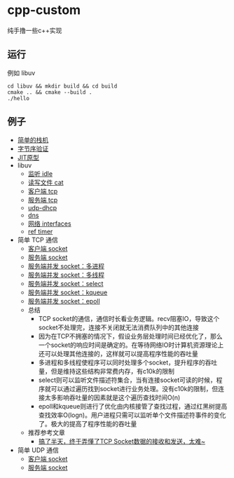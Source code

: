 # cpp-custom
纯手撸一些c++实现

## 运行
例如 libuv
```shell
cd libuv && mkdir build && cd build
cmake .. && cmake --build .
./hello
```

## 例子
- [简单的栈机](./virtual-stack-machine.cpp)
- [字节序验证](./endianness.cpp)
- [JIT原型](./jit-proto.cpp)
- libuv
    - [监听 idle](./libuv/idle.cpp)
    - [读写文件 cat](./libuv/fscat.cpp)
    - [客户端 tcp](./libuv/tcp-echo-client.cpp)
    - [服务端 tcp](./libuv/tcp-echo-server.cpp)
    - [udp-dhcp](./libuv/udp-dhcp.cpp)
    - [dns](./libuv/dns.cpp)
    - [网络 interfaces](./libuv/interfaces.cpp)
    - [ref timer](./libuv/ref-timer.cpp)
- 简单 TCP 通信
    - [客户端 socket](./socket/tcp-socket-client.cpp)
    - [服务端 socket](./socket/tcp-socket-server.cpp)
    - [服务端并发 socket：多进程](./socket/tcp-socket-server-process.cpp)
    - [服务端并发 socket：多线程](./socket/tcp-socket-server-thread.cpp)
    - [服务端并发 socket：select](./socket/tcp-socket-server-select.cpp)
    - [服务端并发 socket：kqueue](./socket/tcp-socket-server-kqueue.cpp)
    - [服务端并发 socket：epoll](./socket/tcp-socket-server-epoll.cpp)
    - 总结
        - TCP socket的通信，通信时长看业务逻辑。recv阻塞IO，导致这个socket不处理完，连接不关闭就无法消费队列中的其他连接
        - 因为在TCP不拥塞的情况下，假设业务层处理时间已经优化了，那么一个socket的响应时间是确定的。在等待网络IO时计算机资源理论上还可以处理其他连接的，这样就可以提高程序性能的吞吐量
        - 多进程和多线程使程序可以同时处理多个socket，提升程序的吞吐量，但是维持这些结构非常费内存，有c10k的限制
        - select则可以监听文件描述符集合，当有连接socket可读的时候，程序就可以通过遍历找到socket进行业务处理。没有c10k的限制，但连接太多影响吞吐量的因素就是这个遍历查找时间O(n)
        - epoll和kqueue则进行了优化由内核接管了查找过程，通过红黑树提高查找效率O(logn)。用户进程只需可以监听单个文件描述符事件的变化了。极大的提高了程序性能的吞吐量
    - 推荐参考文章
        - [搞了半天，终于弄懂了TCP Socket数据的接收和发送，太难~](https://cloud.tencent.com/developer/article/1666211)
- 简单 UDP 通信
    - [客户端 socket](./socket/udp-socket-client.cpp)
    - [服务端 socket](./socket/udp-socket-server.cpp)
